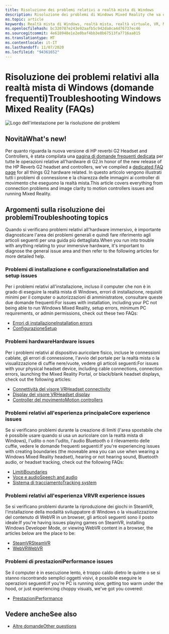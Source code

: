 ```yaml
---
title: Risoluzione dei problemi relativi a realtà mista di Windows
description: Risoluzione dei problemi di Windows Mixed Reality che va oltre la documentazione standard del supporto clienti.
ms.topic: article
keywords: Realtà mista di Windows, realtà mista, realtà virtuale, VR, MR, risoluzione dei problemi, errori, guida, supporto
ms.openlocfilehash: bc320787e243e92aafb5c942da8ca4d76737ec46
ms.sourcegitcommit: 4e618948e1e2e0baf4bb3e8b67513fa7716aa815
ms.translationtype: MT
ms.contentlocale: it-IT
ms.lasthandoff: 11/07/2020
ms.locfileid: "94361652"
---
```

# <a name="troubleshooting-windows-mixed-reality-faqs"></a><span data-ttu-id="158c9-104">Risoluzione dei problemi relativi alla realtà mista di Windows (domande frequenti)</span><span class="sxs-lookup"><span data-stu-id="158c9-104">Troubleshooting Windows Mixed Reality (FAQs)</span></span>

![Logo dell'intestazione per la risoluzione dei problemi](images/1050px-Mixedrealityportal.png)

## <a name="whats-new"></a><span data-ttu-id="158c9-106">Novità</span><span class="sxs-lookup"><span data-stu-id="158c9-106">What's new!</span></span>

<span data-ttu-id="158c9-107">Per quanto riguarda la nuova versione di HP reverbi G2 Headset and Controllers, è stata compilata una [pagina di domande frequenti dedicata](reverbG2-faq.md) per tutte le operazioni relative all'hardware di G2.</span><span class="sxs-lookup"><span data-stu-id="158c9-107">In honor of the new release of the HP Reverb G2 headset and controllers, we've compiled a [dedicated FAQ page](reverbG2-faq.md) for all things G2 hardware related.</span></span> <span data-ttu-id="158c9-108">In questo articolo vengono illustrati tutti i problemi di connessione e la chiarezza delle immagini ai controller di movimento che eseguono la realtà mista.</span><span class="sxs-lookup"><span data-stu-id="158c9-108">This article covers everything from connection problems and image clarity to motion controllers issues and running Mixed Reality.</span></span>

## <a name="troubleshooting-topics"></a><span data-ttu-id="158c9-109">Argomenti sulla risoluzione dei problemi</span><span class="sxs-lookup"><span data-stu-id="158c9-109">Troubleshooting topics</span></span>

<span data-ttu-id="158c9-110">Quando si verificano problemi relativi all'hardware immersivo, è importante diagnosticare l'area dei problemi generali e quindi fare riferimento agli articoli seguenti per una guida più dettagliata.</span><span class="sxs-lookup"><span data-stu-id="158c9-110">When you run into trouble with anything relating to your immersive hardware, it's important to diagnose the general issue area and then refer to the following articles for more detailed help.</span></span> 

### <a name="installation-and-setup-issues"></a><span data-ttu-id="158c9-111">Problemi di installazione e configurazione</span><span class="sxs-lookup"><span data-stu-id="158c9-111">Installation and setup issues</span></span>

<span data-ttu-id="158c9-112">Per i problemi relativi all'installazione, incluso il computer che non è in grado di eseguire la realtà mista di Windows, errori di installazione, requisiti minimi per il computer o autorizzazioni di amministratore, consultare queste due domande frequenti:</span><span class="sxs-lookup"><span data-stu-id="158c9-112">For issues with installation, including your PC not being able to run Windows Mixed Reality, setup errors, minimum PC requirements, or admin permissions, check out these two FAQs:</span></span>

- [<span data-ttu-id="158c9-113">Errori di installazione</span><span class="sxs-lookup"><span data-stu-id="158c9-113">Installation errors</span></span>](installation_errors.md)
- [<span data-ttu-id="158c9-114">Configurazione</span><span class="sxs-lookup"><span data-stu-id="158c9-114">Setup</span></span>](wmr-setup-faq.md)

### <a name="hardware-issues"></a><span data-ttu-id="158c9-115">Problemi hardware</span><span class="sxs-lookup"><span data-stu-id="158c9-115">Hardware issues</span></span>

<span data-ttu-id="158c9-116">Per i problemi relativi al dispositivo auricolare fisico, incluse le connessioni cablate, gli errori di connessione, l'avvio del portale per la realtà mista o la visualizzazione di cuffie nere/vuote, vedere gli articoli seguenti:</span><span class="sxs-lookup"><span data-stu-id="158c9-116">For issues with your physical headset device, including cable connections, connection errors, launching the Mixed Reality Portal, or black/blank headset displays, check out the following articles:</span></span>

- [<span data-ttu-id="158c9-117">Connettività del visore VR</span><span class="sxs-lookup"><span data-stu-id="158c9-117">Headset connectivity</span></span>](headset-connectivity.md)
- [<span data-ttu-id="158c9-118">Display del visore VR</span><span class="sxs-lookup"><span data-stu-id="158c9-118">Headset display</span></span>](headset-display.md)
- [<span data-ttu-id="158c9-119">Controller del movimento</span><span class="sxs-lookup"><span data-stu-id="158c9-119">Motion controllers</span></span>](motion-controller-problems.md)

### <a name="core-experience-issues"></a><span data-ttu-id="158c9-120">Problemi relativi all'esperienza principale</span><span class="sxs-lookup"><span data-stu-id="158c9-120">Core experience issues</span></span>

<span data-ttu-id="158c9-121">Se si verificano problemi durante la creazione di limiti (l'area spostabile che è possibile usare quando si usa un auricolare con la realtà mista di Windows), l'udito o non l'udito, l'audio Bluetooth o il rilevamento delle cuffie, vedere le domande frequenti seguenti:</span><span class="sxs-lookup"><span data-stu-id="158c9-121">If you're experiencing issues with creating boundaries (the moveable area you can use when wearing a Windows Mixed Reality headset), hearing or not hearing sound, Bluetooth audio, or headset tracking, check out the following FAQs:</span></span>

- [<span data-ttu-id="158c9-122">Limiti</span><span class="sxs-lookup"><span data-stu-id="158c9-122">Boundaries</span></span>](boundary-questions.md)
- [<span data-ttu-id="158c9-123">Voce e audio</span><span class="sxs-lookup"><span data-stu-id="158c9-123">Speech and audio</span></span>](speech-and-audio.md)
- [<span data-ttu-id="158c9-124">Sistema di tracciamento</span><span class="sxs-lookup"><span data-stu-id="158c9-124">Tracking system</span></span>](tracking.md)

### <a name="vr-experience-issues"></a><span data-ttu-id="158c9-125">Problemi relativi all'esperienza VR</span><span class="sxs-lookup"><span data-stu-id="158c9-125">VR experience issues</span></span>

<span data-ttu-id="158c9-126">Se si verificano problemi durante la riproduzione dei giochi in SteamVR, l'installazione della modalità sviluppatore di Windows o la visualizzazione del contenuto di WebVR in un browser, gli articoli seguenti sono il posto ideale:</span><span class="sxs-lookup"><span data-stu-id="158c9-126">If you're having issues playing games on SteamVR, installing Windows Developer Mode, or viewing WebVR content in a browser, the articles below are the place to be:</span></span>

- [<span data-ttu-id="158c9-127">SteamVR</span><span class="sxs-lookup"><span data-stu-id="158c9-127">SteamVR</span></span>](steamvr-questions.md)
- [<span data-ttu-id="158c9-128">WebVR</span><span class="sxs-lookup"><span data-stu-id="158c9-128">WebVR</span></span>](webvr-questions.md)

### <a name="performance-issues"></a><span data-ttu-id="158c9-129">Problemi di prestazioni</span><span class="sxs-lookup"><span data-stu-id="158c9-129">Performance issues</span></span> 

<span data-ttu-id="158c9-130">Se il computer è in esecuzione lento, è troppo caldo dietro le quinte o se si stanno riscontrando semplici oggetti visivi, è possibile eseguire le operazioni seguenti:</span><span class="sxs-lookup"><span data-stu-id="158c9-130">If you're PC is running slow, getting too warm under the hood, or just experiencing choppy visuals, we've got you covered:</span></span>

- [<span data-ttu-id="158c9-131">Prestazioni</span><span class="sxs-lookup"><span data-stu-id="158c9-131">Performance</span></span>](performance-questions.md)

## <a name="see-also"></a><span data-ttu-id="158c9-132">Vedere anche</span><span class="sxs-lookup"><span data-stu-id="158c9-132">See also</span></span>
- [<span data-ttu-id="158c9-133">Altre domande</span><span class="sxs-lookup"><span data-stu-id="158c9-133">Other questions</span></span>](other-questions.md)
